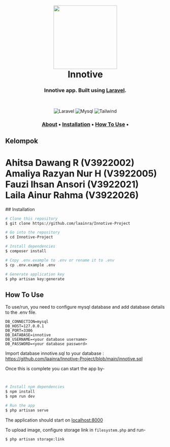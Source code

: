 <h1 align="center">
  <a href="https://laravel.com/"><img src="https://raw.githubusercontent.com/laravel/art/master/logo-lockup/5%20SVG/2%20CMYK/1%20Full%20Color/laravel-logolockup-cmyk-red.svg" width="200"></a>
  <br>
  Innotive
  <br>
</h1>

<h3 align="center">Innotive app. Built using <a href="https://laravel.com" target="_blank">Laravel</a>.</h3><br/>

<p align="center">
<img src="https://img.shields.io/badge/laravel-v8.0+-red.svg" alt="Laravel">
<img src="https://img.shields.io/badge/mysql-v8.0.23-blue.svg" alt="Mysql">
<img src="https://img.shields.io/badge/tailwindcss-v2.0.3-lightblue.svg" alt="Tailwind">
</p>

<h3>
<p align="center">
  <a href="#about">About</a> •
  <a href="#Installation">Installation</a> •
  <a href="#how-to-use">How To Use</a> •
</p>
</h3>

## Kelompok
<h1>Ahitsa Dawang R (V3922002) <br>
Amaliya Razyan Nur H (V3922005) <br>
Fauzi Ihsan Ansori (V3922021) <br>
Laila Ainur Rahma (V3922026)
</h1>
## Installation

```bash
# Clone this repository
$ git clone https://github.com/laainra/Innotive-Project

# Go into the repository
$ cd Innotive-Project

# Install dependencies
$ composer install

# Copy .env.example to .env or rename it to .env
$ cp .env.example .env

# Generate application key
$ php artisan key:generate

```

## How To Use

To use/run, you need to configure mysql database and add database details to the .env file.
```
DB_CONNECTION=mysql
DB_HOST=127.0.0.1
DB_PORT=3306
DB_DATABASE=innotive
DB_USERNAME=<your database username>
DB_PASSWORD=<your database password>
```
Import database
innotive.sql to your database : https://github.com/laainra/Innotive-Project/blob/main/innotive.sql

Once this is complete you can start the app by-
```bash


# Install npm dependencies
$ npm install
$ npm run dev

# Run the app
$ php artisan serve
```

The application should start on [localhost:8000](http://127.0.0.1:8000/)

To upload image, configure storage link in `filesystem.php` and run-
```bash
$ php artisan storage:link
```


